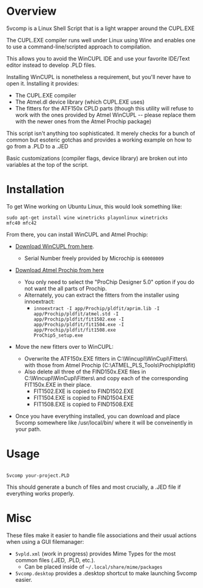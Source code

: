# Overview
5vcomp is a Linux Shell Script that is a light wrapper around the CUPL.EXE

The CUPL.EXE compiler runs well under Linux using Wine and enables one to use a command-line/scripted approach to compilation.

This allows you to avoid the WinCUPL IDE and use your favorite IDE/Text editor instead to develop .PLD files.

Installing WinCUPL is nonetheless a requirement, but you'll never have to open it. Installing it provides:
* The CUPL.EXE compiler
* The Atmel.dl device library (which CUPL.EXE uses)
* The fitters for the ATF150x CPLD parts (though this utility will refuse to work with the ones provided by Atmel WinCUPL -- please replace them with the newer ones from the Atmel Prochip package)

This script isn't anything too sophisticated. It merely checks for a bunch of common but esoteric gotchas and provides a working example on how to go from a .PLD to a .JED

Basic customizations (compiler flags, device library) are broken out into variables at the top of the script.

# Installation

To get Wine working on Ubuntu Linux, this would look something like:

<code>sudo apt-get install wine winetricks playonlinux
winetricks mfc40 mfc42
</code>

From there, you can install WinCUPL and Atmel Prochip:
* <a href="https://www.microchip.com/en-us/products/fpgas-and-plds/spld-cplds/pld-design-resources">Download WinCUPL from here</a>.
  * Serial Number freely provided by Microchip is `60008009`
* <a href="https://ww1.microchip.com/downloads/en/DeviceDoc/ProChip5.0.1.zip">Download Atmel Prochip from here</a>
  * You only need to select the "ProChip Designer 5.0" option if you do not want the all parts of Prochip.
  * Alternately, you can extract the fitters from the installer using innoextract:
    * <code>innoextract -I app/Prochip/pldfit/aprim.lib -I app/Prochip/pldfit/atmel.std -I app/Prochip/pldfit/fit1502.exe -I app/Prochip/pldfit/fit1504.exe -I app/Prochip/pldfit/fit1508.exe ProChip5_setup.exe</code>

* Move the new fitters over to WinCUPL:
  * Overwrite the ATF150x.EXE fitters in C:\Wincupl\WinCupl\Fitters\ with those from Atmel Prochip (C:\ATMEL_PLS_Tools\Prochip\pldfit\)
  * Also delete all three of the FIND150x.EXE files in C:\Wincupl\WinCupl\Fitters\ and copy each of the corresponding FIT150x.EXE in their place.
    * FIT1502.EXE is copied to FIND1502.EXE
    * FIT1504.EXE is copied to FIND1504.EXE
    * FIT1508.EXE is copied to FIND1508.EXE
* Once you have everything installed, you can download and place 5vcomp somewhere like /usr/local/bin/ where it will be conveinently in your path.

# Usage
<code>
5vcomp your-project.PLD</code>

This should generate a bunch of files and most crucially, a .JED file if everything works properly.

# Misc
These files make it easier to handle file associations and their usual actions when using a GUI filemanager:
* <code>5vpld.xml</code> (work in progress) provides Mime Types for the most common files (.JED, .PLD, etc.).
  * Can be placed inside of `~/.local/share/mime/packages`
* <code>5vcomp.desktop</code> provides a .desktop shortcut to make launching 5vcomp easier.